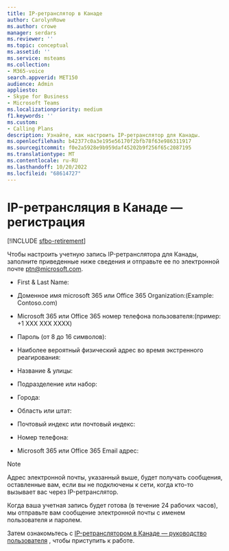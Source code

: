 ```yaml
---
title: IP-ретранслятор в Канаде
author: CarolynRowe
ms.author: crowe
manager: serdars
ms.reviewer: ''
ms.topic: conceptual
ms.assetid: ''
ms.service: msteams
ms.collection:
- M365-voice
search.appverid: MET150
audience: Admin
appliesto:
- Skype for Business
- Microsoft Teams
ms.localizationpriority: medium
f1.keywords: ''
ms.custom:
- Calling Plans
description: Узнайте, как настроить IP-ретранслятор для Канады.
ms.openlocfilehash: b42377c0a3e195e56170f2bfb78f63e986311917
ms.sourcegitcommit: f0e2a5928e9b959daf45202b9f256f65c2087195
ms.translationtype: MT
ms.contentlocale: ru-RU
ms.lasthandoff: 10/20/2022
ms.locfileid: "68614727"
---
```

# <a name="ip-relay-in-canada---sign-up"></a>IP-ретрансляция в Канаде — регистрация

[!INCLUDE [sfbo-retirement](../Skype/Hub/includes/sfbo-retirement.md)]

Чтобы настроить учетную запись IP-ретранслятора для Канады, заполните приведенные ниже сведения и отправьте ее по электронной почте ptn@microsoft.com.

- First & Last Name:

- Доменное имя microsoft 365 или Office 365 Organization:(Example: Contoso.com)

- Microsoft 365 или Office 365 номер телефона пользователя:(пример: +1 XXX XXX XXXX)

- Пароль (от 8 до 16 символов):

- Наиболее вероятный физический адрес во время экстренного реагирования:

- Название & улицы:

- Подразделение или набор:

- Города:

- Область или штат:

- Почтовый индекс или почтовый индекс:

- Номер телефона:

- Microsoft 365 или Office 365 Email адрес:

> [!NOTE]
> Адрес электронной почты, указанный выше, будет получать сообщения, оставленные вам, если вы не подключены к сети, когда кто-то вызывает вас через IP-ретранслятор.

Когда ваша учетная запись будет готова (в течение 24 рабочих часов), мы отправьте вам сообщение электронной почты с именем пользователя и паролем.

Затем ознакомьтесь с [IP-ретранслятором в Канаде — руководство пользователя](ip-relay-canada-user-guide.md) , чтобы приступить к работе.